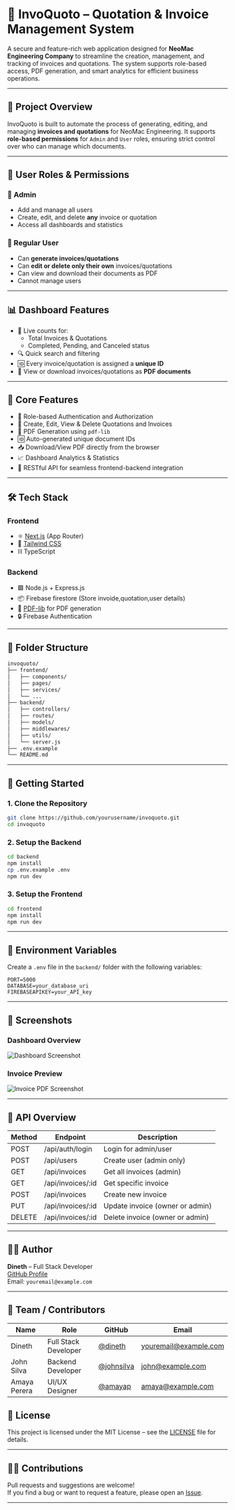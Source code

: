 # 🧾 InvoQuoto – Quotation & Invoice Management System

A secure and feature-rich web application designed for **NeoMac Engineering Company** to streamline the creation, management, and tracking of invoices and quotations. The system supports role-based access, PDF generation, and smart analytics for efficient business operations.

---

## 🏢 Project Overview

InvoQuoto is built to automate the process of generating, editing, and managing **invoices and quotations** for NeoMac Engineering. It supports **role-based permissions** for `Admin` and `User` roles, ensuring strict control over who can manage which documents.

---

## 👥 User Roles & Permissions

### 🔐 Admin
- Add and manage all users
- Create, edit, and delete **any** invoice or quotation
- Access all dashboards and statistics

### 👤 Regular User
- Can **generate invoices/quotations**
- Can **edit or delete only their own** invoices/quotations
- Can view and download their documents as PDF
- Cannot manage users

---

## 📊 Dashboard Features

- 📌 Live counts for:
  - Total Invoices & Quotations
  - Completed, Pending, and Canceled status
- 🔍 Quick search and filtering
- 🆔 Every invoice/quotation is assigned a **unique ID**
- 📄 View or download invoices/quotations as **PDF documents**

---

## 🧠 Core Features

- 🔐 Role-based Authentication and Authorization
- 🧾 Create, Edit, View & Delete Quotations and Invoices
- 📄 PDF Generation using `pdf-lib`
- 🆔 Auto-generated unique document IDs
- 📥 Download/View PDF directly from the browser
- 📈 Dashboard Analytics & Statistics
- 🔁 RESTful API for seamless frontend-backend integration

---

## 🛠️ Tech Stack

### Frontend
- ⚛️ [Next.js](https://nextjs.org/) (App Router)
- 🎨 [Tailwind CSS](https://tailwindcss.com/)
- ⛓️ TypeScript

### Backend
- 🟩 Node.js + Express.js
- 📦 Firebase firestore (Store invoide,quotation,user details)
- 📄 [PDF-lib](https://pdf-lib.js.org/) for PDF generation
- 🔒 Firebase Authentication

---

## 📂 Folder Structure

```txt
invoquoto/
├── frontend/
│   ├── components/
│   ├── pages/
│   ├── services/
│   └── ...
├── backend/
│   ├── controllers/
│   ├── routes/
│   ├── models/
│   ├── middlewares/
│   ├── utils/
│   └── server.js
├── .env.example
└── README.md
```

---

## 🚀 Getting Started

### 1. Clone the Repository

```bash
git clone https://github.com/yourusername/invoquoto.git
cd invoquoto
```

### 2. Setup the Backend

```bash
cd backend
npm install
cp .env.example .env
npm run dev
```

### 3. Setup the Frontend

```bash
cd frontend
npm install
npm run dev
```

---

## 🔐 Environment Variables

Create a `.env` file in the `backend/` folder with the following variables:

```env
PORT=5000
DATABASE=your_database_uri
FIREBASEAPIKEY=your_API_key
```

---

## 📸 Screenshots

### Dashboard Overview  
![Dashboard Screenshot](https://github.com/user-attachments/assets/c5c9d0ff-2ef8-497a-b35b-83e5360417aa)

### Invoice Preview  
![Invoice PDF Screenshot](./assets/invoice-preview.png)

---

## 📄 API Overview

| Method | Endpoint               | Description                    |
|--------|------------------------|--------------------------------|
| POST   | /api/auth/login        | Login for admin/user           |
| POST   | /api/users             | Create user (admin only)       |
| GET    | /api/invoices          | Get all invoices (admin)       |
| GET    | /api/invoices/:id      | Get specific invoice           |
| POST   | /api/invoices          | Create new invoice             |
| PUT    | /api/invoices/:id      | Update invoice (owner or admin)|
| DELETE | /api/invoices/:id      | Delete invoice (owner or admin)|

---

## 🧑‍💻 Author

**Dineth** – Full Stack Developer  
[GitHub Profile](https://github.com/yourusername)  
Email: `youremail@example.com`

---


## 👥 Team / Contributors

| Name           | Role                  | GitHub                                    | Email                     |
|----------------|-----------------------|-------------------------------------------|---------------------------|
| Dineth         | Full Stack Developer  | [@dineth](https://github.com/yourusername) | youremail@example.com     |
| John Silva     | Backend Developer     | [@johnsilva](https://github.com/johnsilva) | john@example.com          |
| Amaya Perera   | UI/UX Designer        | [@amayap](https://github.com/amayap)       | amaya@example.com         |


## 📄 License

This project is licensed under the MIT License – see the [LICENSE](./LICENSE) file for details.

---

## 🙋‍♂️ Contributions

Pull requests and suggestions are welcome!  
If you find a bug or want to request a feature, please open an [Issue](https://github.com/yourusername/invoquoto/issues).

---
